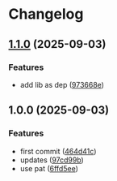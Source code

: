 # Changelog

## [1.1.0](https://github.com/ardetrick/release-please-playground/compare/v1.0.0...v1.1.0) (2025-09-03)


### Features

* add lib as dep ([973668e](https://github.com/ardetrick/release-please-playground/commit/973668ea9a92c6b69e0015446eaa6c41d3442e18))

## 1.0.0 (2025-09-03)


### Features

* first commit ([464d41c](https://github.com/ardetrick/release-please-playground/commit/464d41c9ed374a96a90cd8e1f9ccc555db4cfbd7))
* updates ([97cd99b](https://github.com/ardetrick/release-please-playground/commit/97cd99b40df1c618d61ee273fe57f13d6897079e))
* use pat ([6ffd5ee](https://github.com/ardetrick/release-please-playground/commit/6ffd5eeaf8a090e9f424f587f81d5295804eedb8))
